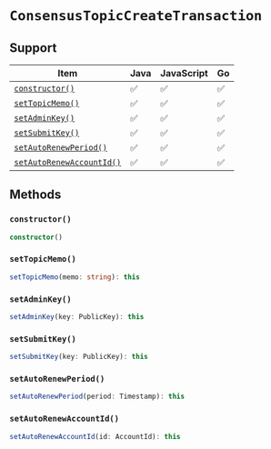 # `ConsensusTopicCreateTransaction`

## Support

| Item | Java | JavaScript | Go
| - | - | - | - |
| [`constructor()`](#new) | ✅ | ✅ | ✅
| [`setTopicMemo()`](#setTopicMemo) | ✅ | ✅ | ✅
| [`setAdminKey()`](#setAdminKey) | ✅ | ✅ | ✅
| [`setSubmitKey()`](#setSubmitKey) | ✅ | ✅ | ✅
| [`setAutoRenewPeriod()`](#setAutoRenewPeriod) | ✅ | ✅ | ✅
| [`setAutoRenewAccountId()`](#setAutoRenewAccountId) | ✅ | ✅ | ✅

## Methods

### `constructor()`

```typescript
constructor()
```

### `setTopicMemo()`

```typescript
setTopicMemo(memo: string): this
```

### `setAdminKey()`

```typescript
setAdminKey(key: PublicKey): this
```

### `setSubmitKey()`

```typescript
setSubmitKey(key: PublicKey): this
```

### `setAutoRenewPeriod()`

```typescript
setAutoRenewPeriod(period: Timestamp): this
```

### `setAutoRenewAccountId()`

```typescript
setAutoRenewAccountId(id: AccountId): this
```
